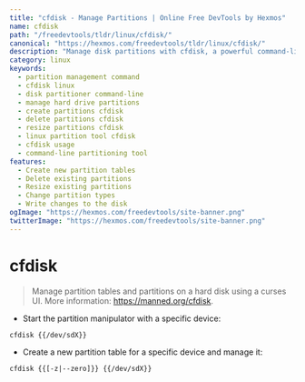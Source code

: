 ```yaml
---
title: "cfdisk - Manage Partitions | Online Free DevTools by Hexmos"
name: cfdisk
path: "/freedevtools/tldr/linux/cfdisk/"
canonical: "https://hexmos.com/freedevtools/tldr/linux/cfdisk/"
description: "Manage disk partitions with cfdisk, a powerful command-line utility. Create, delete, and resize partitions easily. Free online tool, no registration required."
category: linux
keywords:
  - partition management command
  - cfdisk linux
  - disk partitioner command-line
  - manage hard drive partitions
  - create partitions cfdisk
  - delete partitions cfdisk
  - resize partitions cfdisk
  - linux partition tool cfdisk
  - cfdisk usage
  - command-line partitioning tool
features:
  - Create new partition tables
  - Delete existing partitions
  - Resize existing partitions
  - Change partition types
  - Write changes to the disk
ogImage: "https://hexmos.com/freedevtools/site-banner.png"
twitterImage: "https://hexmos.com/freedevtools/site-banner.png"
---
```


# cfdisk

> Manage partition tables and partitions on a hard disk using a curses UI.
> More information: <https://manned.org/cfdisk>.

- Start the partition manipulator with a specific device:

`cfdisk {{/dev/sdX}}`

- Create a new partition table for a specific device and manage it:

`cfdisk {{[-z|--zero]}} {{/dev/sdX}}`
